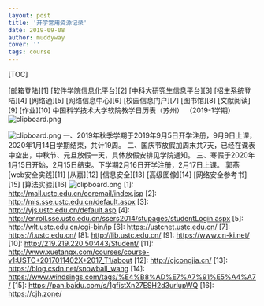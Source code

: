 ```yaml
---
layout: post
title: '开学常用资源记录'
date: 2019-09-08
author: muddyway
cover: ''
tags: course
---
```


[TOC]

[邮箱登陆][1]
[软件学院信息化平台][2]
[中科大研究生信息平台][3]
[招生系统登陆][4]
[网络通][5]
[网络信息中心][6]
[校园信息门户][7]
[图书馆][8]
[文献阅读][9]
[作业][10]
中国科学技术大学软院教学日历表（苏州）
（2019-1学期）
![clipboard.png](https://segmentfault.com/img/bVbw8qa)

![clipboard.png](https://segmentfault.com/img/bVbw8qb)
一、2019年秋季学期于2019年9月5日开学注册，9月9日上课，2020年1月14日学期结束，共计19周。
二、国庆节放假加周末共7天，已经在课表中空出，中秋节、元旦放假一天，具体放假安排见学院通知。
三、寒假于2020年1月15日开始，2月15日结束。下学期2月16日开学注册，2月17日上课。
郭燕 
[web安全实践][11]
[从嘉][12]
[信息安全][13]
[高级图像][14]
[网络安全参考书][15]
[算法实验][16]
![clipboard.png](https://segmentfault.com/img/bVbw8qk)
  [1]: http://mail.ustc.edu.cn/coremail/index.jsp
  [2]: http://mis.sse.ustc.edu.cn/default.aspx
  [3]: http://yjs.ustc.edu.cn/default.asp
  [4]: http://enroll.sse.ustc.edu.cn/ssers2014/stupages/studentLogin.aspx
  [5]: http://wlt.ustc.edu.cn/cgi-bin/ip
  [6]: https://ustcnet.ustc.edu.cn/
  [7]: https://i.ustc.edu.cn/
  [8]: http://lib.ustc.edu.cn/
  [9]: https://www.cn-ki.net/
  [10]: http://219.219.220.50:443/Student/
  [11]: http://www.xuetangx.com/courses/course-v1:USTC+2017011402X+2017_T1/about
  [12]: http://cjcongjia.cn/
  [13]: https://blog.csdn.net/snowball_wang
  [14]: https://www.windsings.com/tags/%E4%B8%AD%E7%A7%91%E5%A4%A7/
  [15]: https://pan.baidu.com/s/1gfistXn27ESH2d3urlupWQ
  [16]: https://cjh.zone/
